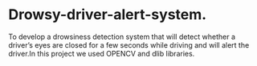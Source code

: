 # Drowsy-driver-alert-system.
To develop a drowsiness detection system that will detect whether a driver’s eyes are closed for a few seconds while driving and will alert the driver.In this project we used OPENCV and dlib libraries.
